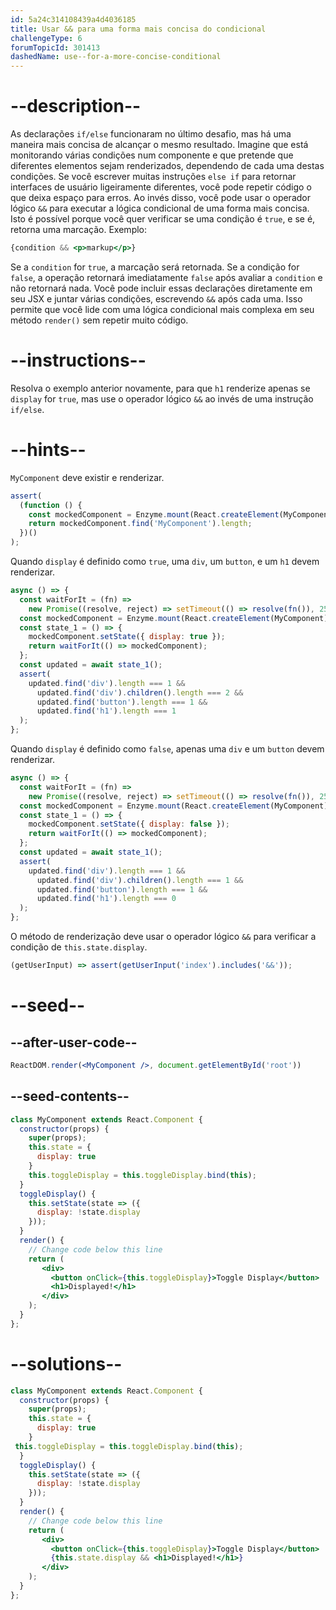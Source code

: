 ```yaml
---
id: 5a24c314108439a4d4036185
title: Usar && para uma forma mais concisa do condicional
challengeType: 6
forumTopicId: 301413
dashedName: use--for-a-more-concise-conditional
---
```


# --description--

As declarações `if/else` funcionaram no último desafio, mas há uma maneira mais concisa de alcançar o mesmo resultado. Imagine que está monitorando várias condições num componente e que pretende que diferentes elementos sejam renderizados, dependendo de cada uma destas condições. Se você escrever muitas instruções `else if` para retornar interfaces de usuário ligeiramente diferentes, você pode repetir código o que deixa espaço para erros. Ao invés disso, você pode usar o operador lógico `&&` para executar a lógica condicional de uma forma mais concisa. Isto é possível porque você quer verificar se uma condição é `true`, e se é, retorna uma marcação. Exemplo:

```jsx
{condition && <p>markup</p>}
```

Se a `condition` for `true`, a marcação será retornada. Se a condição for `false`, a operação retornará imediatamente `false` após avaliar a `condition` e não retornará nada. Você pode incluir essas declarações diretamente em seu JSX e juntar várias condições, escrevendo `&&` após cada uma. Isso permite que você lide com uma lógica condicional mais complexa em seu método `render()` sem repetir muito código.

# --instructions--

Resolva o exemplo anterior novamente, para que `h1` renderize apenas se `display` for `true`, mas use o operador lógico `&&` ao invés de uma instrução `if/else`.

# --hints--

`MyComponent` deve existir e renderizar.

```js
assert(
  (function () {
    const mockedComponent = Enzyme.mount(React.createElement(MyComponent));
    return mockedComponent.find('MyComponent').length;
  })()
);
```

Quando `display` é definido como `true`, uma `div`, um `button`, e um `h1` devem renderizar.

```js
async () => {
  const waitForIt = (fn) =>
    new Promise((resolve, reject) => setTimeout(() => resolve(fn()), 250));
  const mockedComponent = Enzyme.mount(React.createElement(MyComponent));
  const state_1 = () => {
    mockedComponent.setState({ display: true });
    return waitForIt(() => mockedComponent);
  };
  const updated = await state_1();
  assert(
    updated.find('div').length === 1 &&
      updated.find('div').children().length === 2 &&
      updated.find('button').length === 1 &&
      updated.find('h1').length === 1
  );
};
```

Quando `display` é definido como `false`, apenas uma `div` e um `button` devem renderizar.

```js
async () => {
  const waitForIt = (fn) =>
    new Promise((resolve, reject) => setTimeout(() => resolve(fn()), 250));
  const mockedComponent = Enzyme.mount(React.createElement(MyComponent));
  const state_1 = () => {
    mockedComponent.setState({ display: false });
    return waitForIt(() => mockedComponent);
  };
  const updated = await state_1();
  assert(
    updated.find('div').length === 1 &&
      updated.find('div').children().length === 1 &&
      updated.find('button').length === 1 &&
      updated.find('h1').length === 0
  );
};
```

O método de renderização deve usar o operador lógico `&&` para verificar a condição de `this.state.display`.

```js
(getUserInput) => assert(getUserInput('index').includes('&&'));
```

# --seed--

## --after-user-code--

```jsx
ReactDOM.render(<MyComponent />, document.getElementById('root'))
```

## --seed-contents--

```jsx
class MyComponent extends React.Component {
  constructor(props) {
    super(props);
    this.state = {
      display: true
    }
    this.toggleDisplay = this.toggleDisplay.bind(this);
  }
  toggleDisplay() {
    this.setState(state => ({
      display: !state.display
    }));
  }
  render() {
    // Change code below this line
    return (
       <div>
         <button onClick={this.toggleDisplay}>Toggle Display</button>
         <h1>Displayed!</h1>
       </div>
    );
  }
};
```

# --solutions--

```jsx
class MyComponent extends React.Component {
  constructor(props) {
    super(props);
    this.state = {
      display: true
    }
 this.toggleDisplay = this.toggleDisplay.bind(this);
  }
  toggleDisplay() {
    this.setState(state => ({
      display: !state.display
    }));
  }
  render() {
    // Change code below this line
    return (
       <div>
         <button onClick={this.toggleDisplay}>Toggle Display</button>
         {this.state.display && <h1>Displayed!</h1>}
       </div>
    );
  }
};
```
